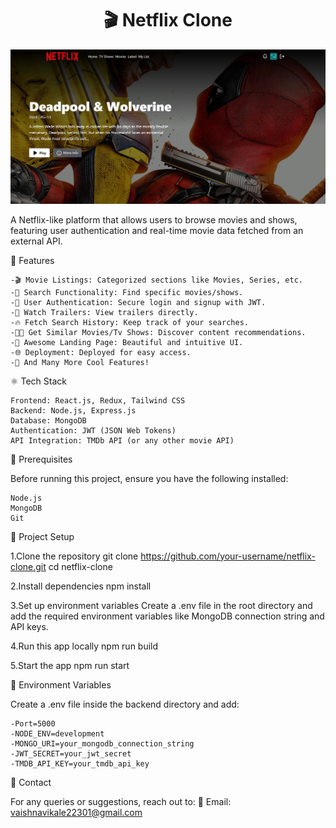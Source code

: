 
<h1 align="center">🎬 Netflix Clone</h1>

![Demo App](/frontend/public/screenshot-for-readme.png)

A Netflix-like platform that allows users to browse movies and shows, featuring user authentication and real-time movie data fetched from an external API.

🚀 Features

    -🎬 Movie Listings: Categorized sections like Movies, Series, etc.
    -🔎 Search Functionality: Find specific movies/shows.
    -🔐 User Authentication: Secure login and signup with JWT.
    -🎥 Watch Trailers: View trailers directly.
    -🔥 Fetch Search History: Keep track of your searches.
    -🐱‍👤 Get Similar Movies/Tv Shows: Discover content recommendations.
    -💙 Awesome Landing Page: Beautiful and intuitive UI.
    -🌐 Deployment: Deployed for easy access.
    -🚀 And Many More Cool Features!

⚛️ Tech Stack

    Frontend: React.js, Redux, Tailwind CSS
    Backend: Node.js, Express.js
    Database: MongoDB
    Authentication: JWT (JSON Web Tokens)
    API Integration: TMDb API (or any other movie API)

📜 Prerequisites

Before running this project, ensure you have the following installed:

    Node.js
    MongoDB
    Git

📌 Project Setup

1.Clone the repository
    git clone https://github.com/your-username/netflix-clone.git
    cd netflix-clone

2.Install dependencies
    npm install

3.Set up environment variables
    Create a .env file in the root directory and add the required environment variables like MongoDB connection string and API keys.

4.Run this app locally
    npm run build

5.Start the app
    npm run start

🔑 Environment Variables

Create a .env file inside the backend directory and add:

    -Port=5000
    -NODE_ENV=development
    -MONGO_URI=your_mongodb_connection_string
    -JWT_SECRET=your_jwt_secret
    -TMDB_API_KEY=your_tmdb_api_key


🔗 Contact

For any queries or suggestions, reach out to:
    📧 Email: vaishnavikale22301@gmail.com



















